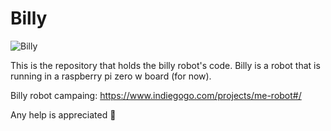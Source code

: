 # Billy

![Billy](https://tuba.work/img/billy_card.jpg)

This is the repository that holds the billy robot's code. Billy is a robot that is running in a raspberry pi zero w board (for now).

Billy robot campaing:
https://www.indiegogo.com/projects/me-robot#/

Any help is appreciated :beer: 
